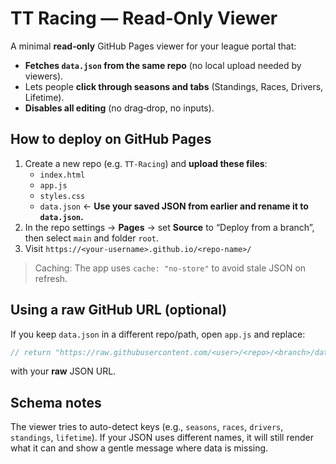 # TT Racing — Read‑Only Viewer

A minimal **read‑only** GitHub Pages viewer for your league portal that:
- **Fetches `data.json` from the same repo** (no local upload needed by viewers).
- Lets people **click through seasons and tabs** (Standings, Races, Drivers, Lifetime).
- **Disables all editing** (no drag‑drop, no inputs).

## How to deploy on GitHub Pages

1. Create a new repo (e.g. `TT-Racing`) and **upload these files**:
   - `index.html`
   - `app.js`
   - `styles.css`
   - `data.json` ← **Use your saved JSON from earlier and rename it to `data.json`.**
2. In the repo settings → **Pages** → set **Source** to “Deploy from a branch”, then select `main` and folder `root`.
3. Visit `https://<your-username>.github.io/<repo-name>/`

> Caching: The app uses `cache: "no-store"` to avoid stale JSON on refresh.

## Using a raw GitHub URL (optional)
If you keep `data.json` in a different repo/path, open `app.js` and replace:
```js
// return "https://raw.githubusercontent.com/<user>/<repo>/<branch>/data.json";
```
with your **raw** JSON URL.

## Schema notes
The viewer tries to auto-detect keys (e.g., `seasons`, `races`, `drivers`, `standings`, `lifetime`).
If your JSON uses different names, it will still render what it can and show a gentle message where data is missing.


